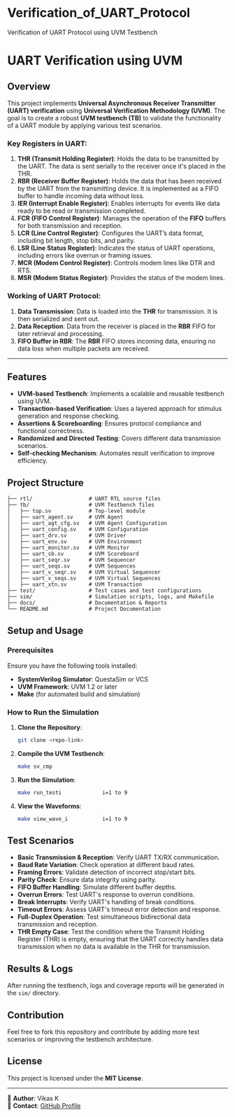 # Verification_of_UART_Protocol
Verification of UART Protocol using UVM Testbench
# UART Verification using UVM

## Overview
This project implements **Universal Asynchronous Receiver Transmitter (UART) verification** using **Universal Verification Methodology (UVM)**. The goal is to create a robust **UVM testbench (TB)** to validate the functionality of a UART module by applying various test scenarios.


### Key Registers in UART:
1. **THR (Transmit Holding Register)**: Holds the data to be transmitted by the UART. The data is sent serially to the receiver once it's placed in the THR.
2. **RBR (Receiver Buffer Register)**: Holds the data that has been received by the UART from the transmitting device. It is implemented as a FIFO buffer to handle incoming data without loss.
3. **IER (Interrupt Enable Register)**: Enables interrupts for events like data ready to be read or transmission completed.
4. **FCR (FIFO Control Register)**: Manages the operation of the **FIFO** buffers for both transmission and reception.
5. **LCR (Line Control Register)**: Configures the UART’s data format, including bit length, stop bits, and parity.
6. **LSR (Line Status Register)**: Indicates the status of UART operations, including errors like overrun or framing issues.
7. **MCR (Modem Control Register)**: Controls modem lines like DTR and RTS.
8. **MSR (Modem Status Register)**: Provides the status of the modem lines.


### Working of UART Protocol:
1. **Data Transmission**: Data is loaded into the **THR** for transmission. It is then serialized and sent out.
2. **Data Reception**: Data from the receiver is placed in the **RBR** FIFO for later retrieval and processing.
3. **FIFO Buffer in RBR**: The **RBR** FIFO stores incoming data, ensuring no data loss when multiple packets are received.

---
## Features
- **UVM-based Testbench**: Implements a scalable and reusable testbench using UVM.
- **Transaction-based Verification**: Uses a layered approach for stimulus generation and response checking.
- **Assertions & Scoreboarding**: Ensures protocol compliance and functional correctness.
- **Randomized and Directed Testing**: Covers different data transmission scenarios.
- **Self-checking Mechanism**: Automates result verification to improve efficiency.

## Project Structure
```
├── rtl/                  # UART RTL source files
├── tb/                   # UVM Testbench files
│   ├── top.sv            # Top-level module
│   ├── uart_agent.sv     # UVM Agent
│   ├── uart_agt_cfg.sv   # UVM Agent Configuration
│   ├── uart_config.sv    # UVM Configuration
│   ├── uart_drv.sv       # UVM Driver
│   ├── uart_env.sv       # UVM Environment
│   ├── uart_monitor.sv   # UVM Monitor
│   ├── uart_sb.sv        # UVM Scoreboard
│   ├── uart_seqr.sv      # UVM Sequencer
│   ├── uart_seqs.sv      # UVM Sequences
│   ├── uart_v_seqr.sv    # UVM Virtual Sequencer
│   ├── uart_v_seqs.sv    # UVM Virtual Sequences
│   ├── uart_xtn.sv       # UVM Transaction
├── test/                 # Test cases and test configurations
├── sim/                  # Simulation scripts, logs, and Makefile
├── docs/                 # Documentation & Reports
└── README.md             # Project Documentation
```

## Setup and Usage
### Prerequisites
Ensure you have the following tools installed:
- **SystemVerilog Simulator**: QuestaSim or VCS
- **UVM Framework**: UVM 1.2 or later
- **Make** (for automated build and simulation)

### How to Run the Simulation
1. **Clone the Repository**:
   ```sh
   git clone <repo-link>
   ```
2. **Compile the UVM Testbench**:
   ```sh
   make sv_cmp
   ```
3. **Run the Simulation**:
   ```sh
   make run_testi             i=1 to 9
   ```
4. **View the Waveforms**:
   ```sh
   make view_wave_i           i=1 to 9
   ```

## Test Scenarios
- **Basic Transmission & Reception**: Verify UART TX/RX communication.
- **Baud Rate Variation**: Check operation at different baud rates.
- **Framing Errors**: Validate detection of incorrect stop/start bits.
- **Parity Check**: Ensure data integrity using parity.
- **FIFO Buffer Handling**: Simulate different buffer depths.
- **Overrun Errors**: Test UART's response to overrun conditions.
- **Break Interrupts**: Verify UART's handling of break conditions.
- **Timeout Errors**: Assess UART's timeout error detection and response.
- **Full-Duplex Operation**: Test simultaneous bidirectional data transmission and reception.
- **THR Empty Case**: Test the condition where the Transmit Holding Register (THR) is empty, ensuring that the UART correctly handles data transmission when no data is available in the THR for transmission.


## Results & Logs
After running the testbench, logs and coverage reports will be generated in the `sim/` directory. 

## Contribution
Feel free to fork this repository and contribute by adding more test scenarios or improving the testbench architecture.

## License
This project is licensed under the **MIT License**.

---
📌 **Author**: Vikas K  
📩 **Contact**: [GitHub Profile](https://github.com/Vk13io)
